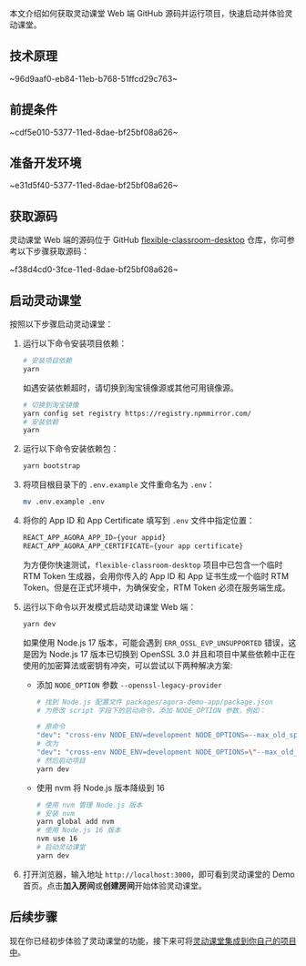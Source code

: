 本文介绍如何获取灵动课堂 Web 端 GitHub 源码并运行项目，快速启动并体验灵动课堂。

## 技术原理

~96d9aaf0-eb84-11eb-b768-51ffcd29c763~

<a name="prerequisites"></a>

## 前提条件

~cdf5e010-5377-11ed-8dae-bf25bf08a626~

<a name="dev-env"></a>

## 准备开发环境

~e31d5f40-5377-11ed-8dae-bf25bf08a626~
## 获取源码

灵动课堂 Web 端的源码位于 GitHub [flexible-classroom-desktop](https://github.com/AgoraIO-Community/flexible-classroom-desktop) 仓库，你可参考以下步骤获取源码：

~f38d4cd0-3fce-11ed-8dae-bf25bf08a626~

## 启动灵动课堂

按照以下步骤启动灵动课堂：

1. 运行以下命令安装项目依赖：

    ```bash
    # 安装项目依赖
    yarn
    ```

    如遇安装依赖超时，请切换到淘宝镜像源或其他可用镜像源。

    ```bash
    # 切换到淘宝镜像
    yarn config set registry https://registry.npmmirror.com/
    # 安装依赖
    yarn
    ```
    
2. 运行以下命令安装依赖包：

    ```bash
    yarn bootstrap
    ```

3. 将项目根目录下的 `.env.example` 文件重命名为 `.env`：

    ```bash
    mv .env.example .env
    ```

4. 将你的 App ID 和 App Certificate 填写到 `.env` 文件中指定位置：

    ```typescript
    REACT_APP_AGORA_APP_ID={your appid}
    REACT_APP_AGORA_APP_CERTIFICATE={your app certificate}
    ```

    为方便你快速测试，`flexible-classroom-desktop` 项目中已包含一个临时 RTM Token 生成器，会用你传入的 App ID 和 App 证书生成一个临时 RTM Token。但是在正式环境中，为确保安全，RTM Token 必须在服务端生成。

5. 运行以下命令以开发模式启动灵动课堂 Web 端：

    ```bash
    yarn dev
    ```

    如果使用 Node.js 17 版本，可能会遇到 `ERR_OSSL_EVP_UNSUPPORTED` 错误，这是因为 Node.js 17 版本已切换到 OpenSSL 3.0 并且和项目中某些依赖中正在使用的加密算法或密钥有冲突，可以尝试以下两种解决方案:

    - 添加 `NODE_OPTION` 参数 `--openssl-legacy-provider`

      ```bash
      # 找到 Node.js 配置文件 packages/agora-demo-app/package.json
      # 为修改 script 字段下的启动命令，添加 NODE_OPTION 参数，例如：
      
      # 原命令
      "dev": "cross-env NODE_ENV=development NODE_OPTIONS=--max_old_space_size=6144 webpack serve --config ./webpack/webpack.dev.js"
      # 改为
      "dev": "cross-env NODE_ENV=development NODE_OPTIONS=\"--max_old_space_size=6144 --openssl-legacy-provider\" webpack serve --config ./webpack/webpack.dev.js"
      # 然后启动项目
      yarn dev
      ```

    - 使用 nvm 将 Node.js 版本降级到 16

      ```bash
      # 使用 nvm 管理 Node.js 版本
      # 安装 nvm
      yarn global add nvm
      # 使用 Node.js 16 版本
      nvm use 16
      # 启动灵动课堂
      yarn dev
      ```

6. 打开浏览器，输入地址 `http://localhost:3000`，即可看到灵动课堂的 Demo 首页。点击**加入房间**或**创建房间**开始体验灵动课堂。

## 后续步骤

现在你已经初步体验了灵动课堂的功能，接下来可将[灵动课堂集成到你自己的项目中](/cn/agora-class/agora_class_integrate_web?platform=Web)。
